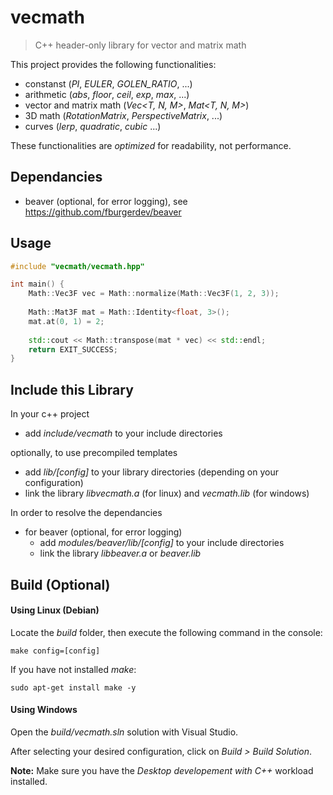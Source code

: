 # vecmath
>C++ header-only library for vector and matrix math

This project provides the following functionalities:
- constanst (_PI_, _EULER_, _GOLEN_RATIO_, ...)
- arithmetic (_abs_, _floor_, _ceil_, _exp_, _max_, ...)
- vector and matrix math (_Vec<T, N, M>_, _Mat<T, N, M>_)
- 3D math (_RotationMatrix_, _PerspectiveMatrix_, ...)
- curves (_lerp_, _quadratic_, _cubic_ ...)

These functionalities are _optimized_ for readability, not performance.

## Dependancies
- beaver (optional, for error logging), see https://github.com/fburgerdev/beaver

## Usage
```cpp
#include "vecmath/vecmath.hpp"

int main() {
    Math::Vec3F vec = Math::normalize(Math::Vec3F(1, 2, 3));
    
    Math::Mat3F mat = Math::Identity<float, 3>();
    mat.at(0, 1) = 2;
    
    std::cout << Math::transpose(mat * vec) << std::endl;
    return EXIT_SUCCESS;
}
```

## Include this Library
In your c++ project
- add _include/vecmath_ to your include directories

optionally, to use precompiled templates
- add _lib/[config]_ to your library directories (depending on your configuration)
- link the library _libvecmath.a_ (for linux) and _vecmath.lib_ (for windows)

In order to resolve the dependancies
- for beaver (optional, for error logging)
    - add _modules/beaver/lib/[config]_ to your include directories
    - link the library _libbeaver.a_ or _beaver.lib_

## Build (Optional)
#### Using Linux (Debian)
Locate the _build_ folder, then execute the following command in the console:
``` console
make config=[config]
```
If you have not installed _make_:
``` console
sudo apt-get install make -y
```

#### Using Windows
Open the _build/vecmath.sln_ solution with Visual Studio.

After selecting your desired configuration, click on _Build > Build Solution_.

__Note:__ Make sure you have the _Desktop developement with C++_ workload installed.